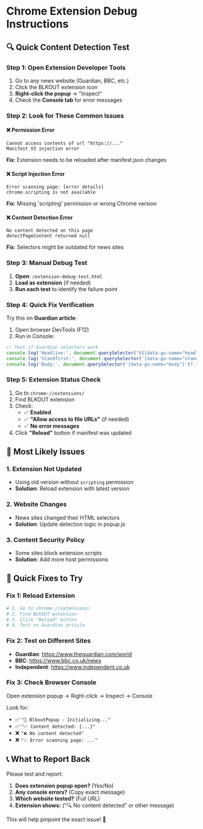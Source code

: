 # Chrome Extension Debug Instructions

## 🔍 Quick Content Detection Test

### Step 1: Open Extension Developer Tools
1. Go to any news website (Guardian, BBC, etc.)
2. Click the BLKOUT extension icon  
3. **Right-click the popup** → "Inspect"
4. Check the **Console tab** for error messages

### Step 2: Look for These Common Issues

#### ❌ **Permission Error**
```
Cannot access contents of url "https://..."
Manifest V3 injection error
```
**Fix**: Extension needs to be reloaded after manifest.json changes

#### ❌ **Script Injection Error**  
```
Error scanning page: [error details]
chrome.scripting is not available
```  
**Fix**: Missing 'scripting' permission or wrong Chrome version

#### ❌ **Content Detection Error**
```
No content detected on this page
detectPageContent returned null
```
**Fix**: Selectors might be outdated for news sites

### Step 3: Manual Debug Test
1. **Open**: `/extension-debug-test.html` 
2. **Load as extension** (if needed)
3. **Run each test** to identify the failure point

### Step 4: Quick Fix Verification

Try this on **Guardian article**:
1. Open browser DevTools (F12)
2. Run in Console:
```javascript
// Test if Guardian selectors work
console.log('Headline:', document.querySelector('h1[data-gu-name="headline"]')?.textContent);
console.log('Standfirst:', document.querySelector('[data-gu-name="standfirst"]')?.textContent);
console.log('Body:', document.querySelector('[data-gu-name="body"]')?.textContent?.length);
```

### Step 5: Extension Status Check
1. Go to `chrome://extensions/`
2. Find BLKOUT extension
3. Check:
   - ✅ **Enabled**
   - ✅ **"Allow access to file URLs"** (if needed)
   - ✅ **No error messages**
4. Click **"Reload"** button if manifest was updated

## 🚨 Most Likely Issues

### 1. **Extension Not Updated**
- Using old version without `scripting` permission
- **Solution**: Reload extension with latest version

### 2. **Website Changes**  
- News sites changed their HTML selectors
- **Solution**: Update detection logic in popup.js

### 3. **Content Security Policy**
- Some sites block extension scripts
- **Solution**: Add more host permissions

## 🔧 Quick Fixes to Try

### Fix 1: Reload Extension
```bash
# 1. Go to chrome://extensions/
# 2. Find BLKOUT extension  
# 3. Click "Reload" button
# 4. Test on Guardian article
```

### Fix 2: Test on Different Sites
- **Guardian**: https://www.theguardian.com/world
- **BBC**: https://www.bbc.co.uk/news  
- **Independent**: https://www.independent.co.uk

### Fix 3: Check Browser Console
Open extension popup → Right-click → Inspect → Console

Look for:
- ✅ `"🚀 BlkoutPopup - Initializing..."`
- ✅ `"✅ Content detected: {...}"`
- ❌ `"❌ No content detected"`  
- ❌ `"💥 Error scanning page: ..."`

## 📞 What to Report Back

Please test and report:
1. **Does extension popup open?** (Yes/No)
2. **Any console errors?** (Copy exact message)  
3. **Which website tested?** (Full URL)
4. **Extension shows:** ("🔍 No content detected" or other message)

This will help pinpoint the exact issue! 🎯